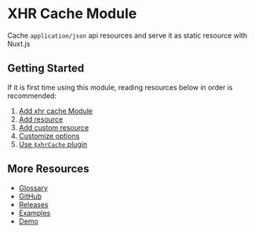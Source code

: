 # XHR Cache Module

Cache `application/json` api resources and serve it as static resource with Nuxt.js

## Getting Started

If it is first time using this module, reading resources below in order is recommended:

1. [Add xhr cache Module](./guide/setup.md)
2. [Add resource](./resources/default.md)
4. [Add custom resource](./resources/custom.md)
4. [Customize options](./api/options.md)
5. [Use `$xhrCache` plugin](./api/plugin.md)

## More Resources

* [Glossary](./glossary.md)
* [GitHub](https://github.com/@dewib/xhr-cache)
* [Releases](https://github.com/@dewib/xhr-cache/releases)
* [Examples](https://github.com/@dewib/xhr-cache/tree/dev/examples)
* [Demo](https://zjwws.sse.codesandbox.io/)
